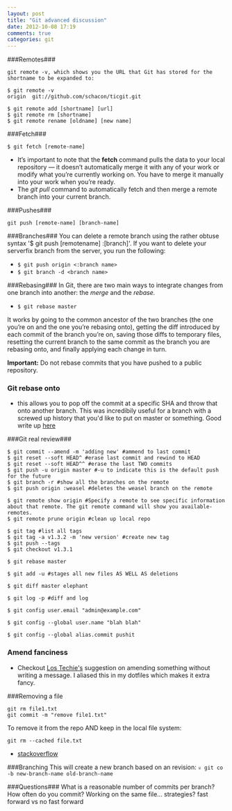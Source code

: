 ```yaml
---
layout: post
title: "Git advanced discussion"
date: 2012-10-08 17:19
comments: true
categories: git
---
```


###Remotes###
```
git remote -v, which shows you the URL that Git has stored for the shortname to be expanded to:

$ git remote -v
origin  git://github.com/schacon/ticgit.git

$ git remote add [shortname] [url]
$ git remote rm [shortname]
$ git remote rename [oldname] [new name]
```

###Fetch###
```
$ git fetch [remote-name]
```

- It’s important to note that the **fetch** command pulls the data to your local repository — it doesn’t automatically merge it with any of your work or modify what you’re currently working on. You have to merge it manually into your work when you’re ready.
- The *git pull* command to automatically fetch and then merge a remote branch into your current branch.

###Pushes###
```
git push [remote-name] [branch-name]
```

###Branches###
You can delete a remote branch using the rather obtuse syntax '$ git push [remotename] :[branch]'. If you want to delete your serverfix branch from the server, you run the following:

- `$ git push origin <:branch name>`
- `$ git branch -d <branch name>`

###Rebasing###
In Git, there are two main ways to integrate changes from one branch into another: the *merge* and the *rebase.*

 - `$ git rebase master`

It works by going to the common ancestor of the two branches (the one you’re on and the one you’re rebasing onto), getting the diff introduced by each commit of the branch you’re on, saving those diffs to temporary files, resetting the current branch to the same commit as the branch you are rebasing onto, and finally applying each change in turn.

**Important:**
Do not rebase commits that you have pushed to a public repository.

### Git rebase onto
  - this allows you to pop off the commit at a specific SHA and throw that onto another branch. This was incredibily useful for a branch with a screwed up history that you'd like to put on master or something. Good write up [here](http://pivotallabs.com/git-rebase-onto/)

###Git real review###

```
$ git commi­t --ame­nd -m 'addi­ng new' #ammend to last commit
$ git reset­ --sof­t HEAD^­ #erase last commit and rewind to HEAD
$ git reset­ --sof­t HEAD^­^ #erase the last TWO commits
$ git push -u origi­n maste­r #-u to indicate this is the default push for the future
$ git branc­h -r #show all the branches on the remote
$ git push origi­n :weas­el #deletes the weasel branch on the remote

$ git remot­e show origi­n #Specify a ­remote to ­see specif­ic informa­tion about­ that remo­te. The gi­t remote c­ommand wil­l show you­ available­ remotes.
$ git remot­e prune­ origi­n #clean up local repo 	

$ git tag #list all tags
$ git tag -a v1.3.2 -m 'new versi­on' #create new tag
$ git push --tags
$ git check­out v1.3.1

$ git rebas­e maste­r 

$ git add -u #stages all new files AS WELL AS deletions

$ git diff maste­r eleph­ant 

$ git log -p #diff and log

$ git confi­g user.email "admi­n@example.­com"

$ git confi­g --glo­bal user.­name "blah­ blah"

$ git confi­g --glo­bal alias­.commit pushi­t 
```

### Amend fanciness
  - Checkout [Los
  Techie's](http://lostechies.com/derickbailey/2010/06/09/git-oops-i-forgot-to-add-those-new-files-before-committing/) suggestion on amending something without writing a message. I aliased this in my dotfiles which makes it extra fancy.

###Removing a file

    git rm file1.txt
    git commit -m "remove file1.txt"

To remove it from the repo AND keep in the local file system:

    git rm --cached file.txt

  - [stackoverflow](http://stackoverflow.com/questions/2047465/how-can-i-delete-a-file-from-git-repo)

###Branching
This will create a new branch based on an revision: `♕ git co -b new-branch-name old-branch-name`

###Questions###
What is a reasonable number of commits per branch?
How often do you commit?
Working on the same file... strategies?
fast forward vs no fast forward
